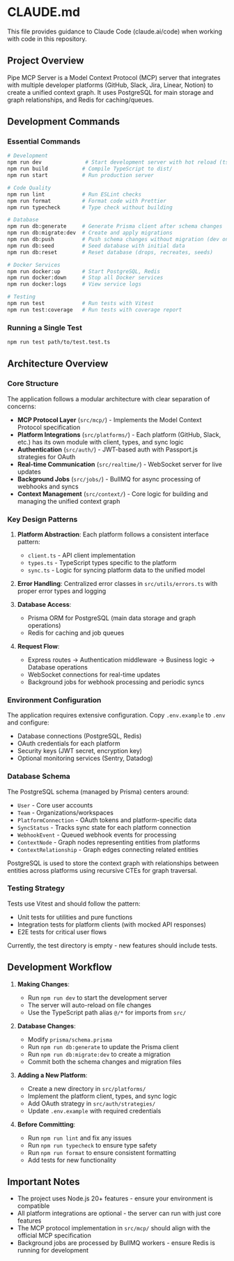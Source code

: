 # CLAUDE.md

This file provides guidance to Claude Code (claude.ai/code) when working with code in this repository.

## Project Overview

Pipe MCP Server is a Model Context Protocol (MCP) server that integrates with multiple developer platforms (GitHub, Slack, Jira, Linear, Notion) to create a unified context graph. It uses PostgreSQL for main storage and graph relationships, and Redis for caching/queues.

## Development Commands

### Essential Commands

```bash
# Development
npm run dev              # Start development server with hot reload (tsx watch)
npm run build           # Compile TypeScript to dist/
npm run start           # Run production server

# Code Quality
npm run lint            # Run ESLint checks
npm run format          # Format code with Prettier
npm run typecheck       # Type check without building

# Database
npm run db:generate     # Generate Prisma client after schema changes
npm run db:migrate:dev  # Create and apply migrations
npm run db:push         # Push schema changes without migration (dev only)
npm run db:seed         # Seed database with initial data
npm run db:reset        # Reset database (drops, recreates, seeds)

# Docker Services
npm run docker:up       # Start PostgreSQL, Redis
npm run docker:down     # Stop all Docker services
npm run docker:logs     # View service logs

# Testing
npm run test            # Run tests with Vitest
npm run test:coverage   # Run tests with coverage report
```

### Running a Single Test
```bash
npm run test path/to/test.test.ts
```

## Architecture Overview

### Core Structure

The application follows a modular architecture with clear separation of concerns:

- **MCP Protocol Layer** (`src/mcp/`) - Implements the Model Context Protocol specification
- **Platform Integrations** (`src/platforms/`) - Each platform (GitHub, Slack, etc.) has its own module with client, types, and sync logic
- **Authentication** (`src/auth/`) - JWT-based auth with Passport.js strategies for OAuth
- **Real-time Communication** (`src/realtime/`) - WebSocket server for live updates
- **Background Jobs** (`src/jobs/`) - BullMQ for async processing of webhooks and syncs
- **Context Management** (`src/context/`) - Core logic for building and managing the unified context graph

### Key Design Patterns

1. **Platform Abstraction**: Each platform follows a consistent interface pattern:
   - `client.ts` - API client implementation
   - `types.ts` - TypeScript types specific to the platform
   - `sync.ts` - Logic for syncing platform data to the unified model

2. **Error Handling**: Centralized error classes in `src/utils/errors.ts` with proper error types and logging

3. **Database Access**: 
   - Prisma ORM for PostgreSQL (main data storage and graph operations)
   - Redis for caching and job queues

4. **Request Flow**:
   - Express routes → Authentication middleware → Business logic → Database operations
   - WebSocket connections for real-time updates
   - Background jobs for webhook processing and periodic syncs

### Environment Configuration

The application requires extensive configuration. Copy `.env.example` to `.env` and configure:
- Database connections (PostgreSQL, Redis)
- OAuth credentials for each platform
- Security keys (JWT secret, encryption key)
- Optional monitoring services (Sentry, Datadog)

### Database Schema

The PostgreSQL schema (managed by Prisma) centers around:
- `User` - Core user accounts
- `Team` - Organizations/workspaces
- `PlatformConnection` - OAuth tokens and platform-specific data
- `SyncStatus` - Tracks sync state for each platform connection
- `WebhookEvent` - Queued webhook events for processing
- `ContextNode` - Graph nodes representing entities from platforms
- `ContextRelationship` - Graph edges connecting related entities

PostgreSQL is used to store the context graph with relationships between entities across platforms using recursive CTEs for graph traversal.

### Testing Strategy

Tests use Vitest and should follow the pattern:
- Unit tests for utilities and pure functions
- Integration tests for platform clients (with mocked API responses)
- E2E tests for critical user flows

Currently, the test directory is empty - new features should include tests.

## Development Workflow

1. **Making Changes**:
   - Run `npm run dev` to start the development server
   - The server will auto-reload on file changes
   - Use the TypeScript path alias `@/*` for imports from `src/`

2. **Database Changes**:
   - Modify `prisma/schema.prisma`
   - Run `npm run db:generate` to update the Prisma client
   - Run `npm run db:migrate:dev` to create a migration
   - Commit both the schema changes and migration files

3. **Adding a New Platform**:
   - Create a new directory in `src/platforms/`
   - Implement the platform client, types, and sync logic
   - Add OAuth strategy in `src/auth/strategies/`
   - Update `.env.example` with required credentials

4. **Before Committing**:
   - Run `npm run lint` and fix any issues
   - Run `npm run typecheck` to ensure type safety
   - Run `npm run format` to ensure consistent formatting
   - Add tests for new functionality

## Important Notes

- The project uses Node.js 20+ features - ensure your environment is compatible
- All platform integrations are optional - the server can run with just core features
- The MCP protocol implementation in `src/mcp/` should align with the official MCP specification
- Background jobs are processed by BullMQ workers - ensure Redis is running for development